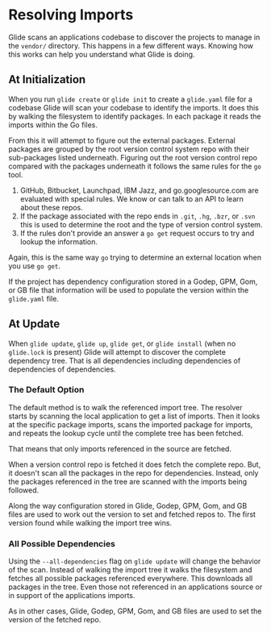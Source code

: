 # Resolving Imports

Glide scans an applications codebase to discover the projects to manage in the `vendor/` directory. This happens in a few different ways. Knowing how this works can help you understand what Glide is doing.

## At Initialization

When you run `glide create` or `glide init` to create a `glide.yaml` file for a codebase Glide will scan your codebase to identify the imports. It does this by walking the filesystem to identify packages. In each package it reads the imports within the Go files.

From this it will attempt to figure out the external packages. External packages are grouped by the root version control system repo with their sub-packages listed underneath. Figuring out the root version control repo compared with the packages underneath it follows the same rules for the `go` tool.

1. GitHub, Bitbucket, Launchpad, IBM Jazz, and go.googlesource.com are evaluated with special rules. We know or can talk to an API to learn about these repos.
2. If the package associated with the repo ends in `.git`, `.hg`, `.bzr`, or `.svn` this is used to determine the root and the type of version control system.
3. If the rules don't provide an answer a `go get` request occurs to try and lookup the information.

Again, this is the same way `go` trying to determine an external location when you use `go get`.

If the project has dependency configuration stored in a Godep, GPM, Gom, or GB file that information will be used to populate the version within the `glide.yaml` file.

## At Update

When `glide update`, `glide up`, `glide get`, or `glide install` (when no `glide.lock` is present) Glide will attempt to discover the complete dependency tree. That is all dependencies including dependencies of dependencies of dependencies.

### The Default Option

The default method is to walk the referenced import tree. The resolver starts by scanning the local application to get a list of imports. Then it looks at the specific package imports, scans the imported package for imports, and repeats the lookup cycle until the complete tree has been fetched.

That means that only imports referenced in the source are fetched.

When a version control repo is fetched it does fetch the complete repo. But, it doesn't scan all the packages in the repo for dependencies. Instead, only the packages referenced in the tree are scanned with the imports being followed.

Along the way configuration stored in Glide, Godep, GPM, Gom, and GB files are used to work out the version to set and fetched repos to. The first version found while walking the import tree wins.

### All Possible Dependencies

Using the `--all-dependencies` flag on `glide update` will change the behavior of the scan. Instead of walking the import tree it walks the filesystem and fetches all possible packages referenced everywhere. This downloads all packages in the tree. Even those not referenced in an applications source or in support of the applications imports.

As in other cases, Glide, Godep, GPM, Gom, and GB files are used to set the version of the fetched repo.
